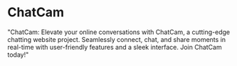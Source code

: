 # ChatCam
"ChatCam: Elevate your online conversations with ChatCam, a cutting-edge chatting website project. Seamlessly connect, chat, and share moments in real-time with user-friendly features and a sleek interface. Join ChatCam today!"
